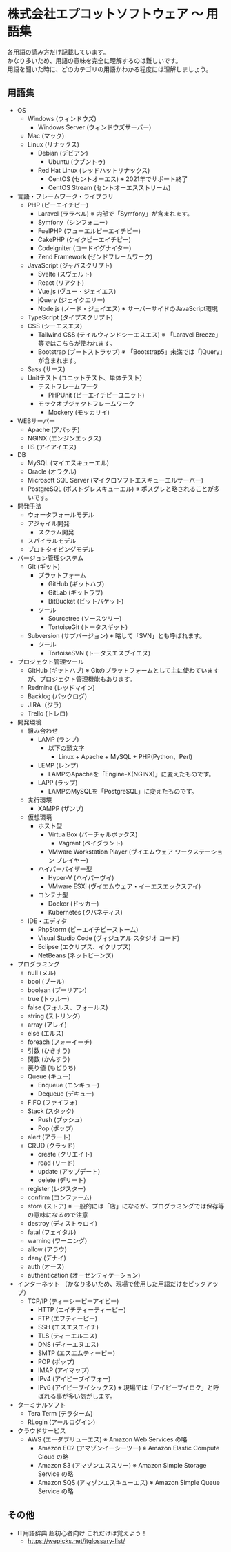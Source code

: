 # 株式会社エプコットソフトウェア ～ 用語集

各用語の読み方だけ記載しています。  
かなり多いため、用語の意味を完全に理解するのは難しいです。  
用語を聞いた時に、どのカテゴリの用語かわかる程度には理解しましょう。  

## 用語集

- OS
  - Windows (ウィンドウズ)
    - Windows Server (ウィンドウズサーバー)
  - Mac (マック)
  - Linux (リナックス)
    - Debian (デビアン)
      - Ubuntu (ウブントゥ)
    - Red Hat Linux (レッドハットリナックス)
      - CentOS (セントオーエス) ※ 2021年でサポート終了
      - CentOS Stream (セントオーエスストリーム)
- 言語・フレームワーク・ライブラリ
  - PHP (ピーエイチピー)
    - Laravel (ララベル) ※ 内部で「Symfony」が含まれます。
    - Symfony（シンフォニー）
    - FuelPHP (フューエルピーエイチピー)
    - CakePHP (ケイクピーエイチピー)
    - CodeIgniter (コードイグナイター)
    - Zend Framework (ゼンドフレームワーク)
  - JavaScript (ジャバスクリプト)
    - Svelte (スヴェルト)
    - React (リアクト)
    - Vue.js (ヴュー・ジェイエス)
    - jQuery (ジェイクエリー)
    - Node.js (ノード・ジェイエス) ※ サーバーサイドのJavaScript環境
  - TypeScript (タイプスクリプト)
  - CSS (シーエスエス)
    - Tailwind CSS (テイルウィンドシーエスエス) ※ 「Laravel Breeze」等ではこちらが使われます。
    - Bootstrap (ブートストラップ) ※ 「Bootstrap5」未満では「jQuery」が含まれます。
  - Sass (サース)
  - Unitテスト (ユニットテスト、単体テスト）
    - テストフレームワーク
      - PHPUnit (ピーエイチピーユニット)
    - モックオブジェクトフレームワーク
      - Mockery (モッカリイ)
- WEBサーバー
  - Apache (アパッチ)
  - NGINX (エンジンエックス)
  - IIS (アイアイエス)
- DB
  - MySQL (マイエスキューエル)
  - Oracle (オラクル)
  - Microsoft SQL Server (マイクロソフトエスキューエルサーバー)
  - PostgreSQL (ポストグレスキューエル) ※ ポスグレと略されることが多いです。
- 開発手法
  - ウォータフォールモデル
  - アジャイル開発
    - スクラム開発
  - スパイラルモデル
  - プロトタイピングモデル
- バージョン管理システム
  - Git (ギット)
    - プラットフォーム
      - GitHub (ギットハブ)
      - GitLab (ギットラブ)
      - BitBucket (ビットバケット)
    - ツール
      - Sourcetree (ソースツリー)
      - TortoiseGit (トータスギット)
  - Subversion (サブバージョン) ※ 略して「SVN」とも呼ばれます。
    - ツール
      - TortoiseSVN (トータスエスブイエヌ)
- プロジェクト管理ツール
  - GitHub (ギットハブ) ※ Gitのプラットフォームとして主に使わていますが、プロジェクト管理機能もあります。
  - Redmine (レッドマイン)
  - Backlog (バックログ)
  - JIRA（ジラ）
  - Trello (トレロ)
- 開発環境
  - 組み合わせ
    - LAMP (ランプ)
      - 以下の頭文字
        - Linux + Apache + MySQL + PHP(Python、Perl)
    - LEMP (レンプ)
      - LAMPのApacheを「Engine-X(NGINX)」に変えたものです。
    - LAPP (ラップ)
      - LAMPのMySQLを「PostgreSQL」に変えたものです。
  - 実行環境
    - XAMPP (ザンプ)
  - 仮想環境
    - ホスト型
      - VirtualBox (バーチャルボックス)
        - Vagrant (ベイグラント)
      - VMware Workstation Player (ヴイエムウェア ワークステーション プレイヤー)
    - ハイパーバイザー型
      - Hyper-V (ハイパーヴイ)
      - VMware ESXi (ヴイエムウェア・イーエスエックスアイ)
    - コンテナ型
      - Docker (ドッカー)
      - Kubernetes (クバネティス)
  - IDE・エディタ
    - PhpStorm (ピーエイチピーストーム)
    - Visual Studio Code (ヴィジュアル スタジオ コード)
    - Eclipse (エクリプス、イクリプス)
    - NetBeans (ネットビーンズ)
- プログラミング
  - null (ヌル)
  - bool (ブール)
  - boolean (ブーリアン)
  - true (トゥルー)
  - false (フォルス、フォールス)
  - string (ストリング)
  - array (アレイ)
  - else (エルス)
  - foreach (フォーイーチ)
  - 引数 (ひきすう)
  - 関数 (かんすう)
  - 戻り値 (もどりち)
  - Queue (キュー)
    - Enqueue (エンキュー)
    - Dequeue (デキュー)
  - FIFO (ファイフォ)
  - Stack (スタック)
    - Push (プッシュ)
    - Pop (ポップ)
  - alert (アラート)
  - CRUD (クラッド)
    - create (クリエイト)
    - read (リード)
    - update (アップデート)
    - delete (デリート)
  - register (レジスター)
  - confirm (コンファーム)
  - store (ストア) ※ 一般的には「店」になるが、プログラミングでは保存等の意味になるので注意
  - destroy (ディストゥロイ)
  - fatal (フェイタル)
  - warning (ワーニング)
  - allow (アラウ)
  - deny (デナイ)
  - auth (オース)
  - authentication (オーセンティケーション)
- インターネット （かなり多いため、現場で使用した用語だけをピックアップ）
  - TCP/IP (ティーシーピーアイピー)
    - HTTP (エイチティーティーピー)
    - FTP (エフティーピー)
    - SSH (エスエスエイチ)
    - TLS (ティーエルエス)
    - DNS (ディーエヌエス)
    - SMTP (エスエムティーピー)
    - POP (ポップ)
    - IMAP (アイマップ)
    - IPv4 (アイピーブイフォー)
    - IPv6 (アイピーブイシックス) ※ 現場では「アイピーブイロク」と呼ばれる事が多い気がします。
- ターミナルソフト
  - Tera Term (テラターム)
  - RLogin (アールログイン)
- クラウドサービス
  - AWS (エーダブリューエス) ※ Amazon Web Services の略
    - Amazon EC2 (アマゾンイーシーツー) ※ Amazon Elastic Compute Cloud の略
    - Amazon S3 (アマゾンエススリー) ※ Amazon Simple Storage Service の略
    - Amazon SQS (アマゾンエスキューエス) ※ Amazon Simple Queue Service の略

## その他

- IT用語辞典 超初心者向け これだけは覚えよう！
  - <https://wepicks.net/itglossary-list/>
